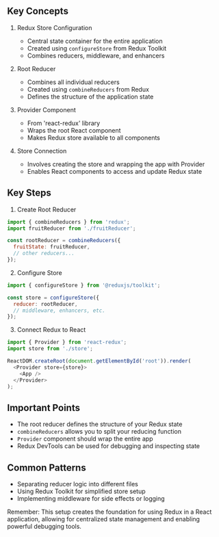 ## Key Concepts

1. Redux Store Configuration
   - Central state container for the entire application
   - Created using `configureStore` from Redux Toolkit
   - Combines reducers, middleware, and enhancers

2. Root Reducer
   - Combines all individual reducers
   - Created using `combineReducers` from Redux
   - Defines the structure of the application state

3. Provider Component
   - From 'react-redux' library
   - Wraps the root React component
   - Makes Redux store available to all components

4. Store Connection
   - Involves creating the store and wrapping the app with Provider
   - Enables React components to access and update Redux state

## Key Steps

1. Create Root Reducer
```javascript
import { combineReducers } from 'redux';
import fruitReducer from './fruitReducer';

const rootReducer = combineReducers({
  fruitState: fruitReducer,
  // other reducers...
});
```

2. Configure Store
```javascript
import { configureStore } from '@reduxjs/toolkit';

const store = configureStore({
  reducer: rootReducer,
  // middleware, enhancers, etc.
});
```

3. Connect Redux to React
```javascript
import { Provider } from 'react-redux';
import store from './store';

ReactDOM.createRoot(document.getElementById('root')).render(
  <Provider store={store}>
    <App />
  </Provider>
);
```

## Important Points

- The root reducer defines the structure of your Redux state
- `combineReducers` allows you to split your reducing function
- `Provider` component should wrap the entire app
- Redux DevTools can be used for debugging and inspecting state

## Common Patterns

- Separating reducer logic into different files
- Using Redux Toolkit for simplified store setup
- Implementing middleware for side effects or logging

Remember: This setup creates the foundation for using Redux in a React application, allowing for centralized state management and enabling powerful debugging tools.